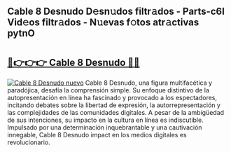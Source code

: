 ## Cable 8 Desnudo D𝚎sn𝚞dos filtr𝚊dos - Parts-c6I Vid𝚎os filtr𝚊dos - N𝚞evas f𝚘tos atr𝚊ctivas pytnO

# <h2><a href="http://mb8vpg.tromn.icu/?c=Cable+8+Desnudo">🔗👉👉👉 Cable 8 Desnudo 🔗🔗</a></h2>

[![Cable 8 Desnudo nuevo](https://i.imgur.com/pEAQMta.gif)](http://mb8vpg.tromn.icu/?c=Cable+8+Desnudo)
Cable 8 Desnudo, una figura multifacética y paradójica, desafía la comprensión simple. Su enfoque distintivo de la autopresentación en línea ha fascinado y provocado a los espectadores, incitando debates sobre la libertad de expresión, la autorrepresentación y las complejidades de las comunidades digitales. A pesar de la ambigüedad de sus intenciones, su impacto en la cultura en línea es indiscutible. Impulsado por una determinación inquebrantable y una cautivación innegable, Cable 8 Desnudo impact en los medios digitales es revolucionario.
